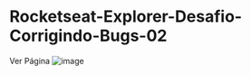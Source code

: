 # Rocketseat-Explorer-Desafio-Corrigindo-Bugs-02
Ver Página
![image](https://user-images.githubusercontent.com/47360598/205318099-7bdc0c7b-5e7a-4f32-b157-c38243061582.png)
